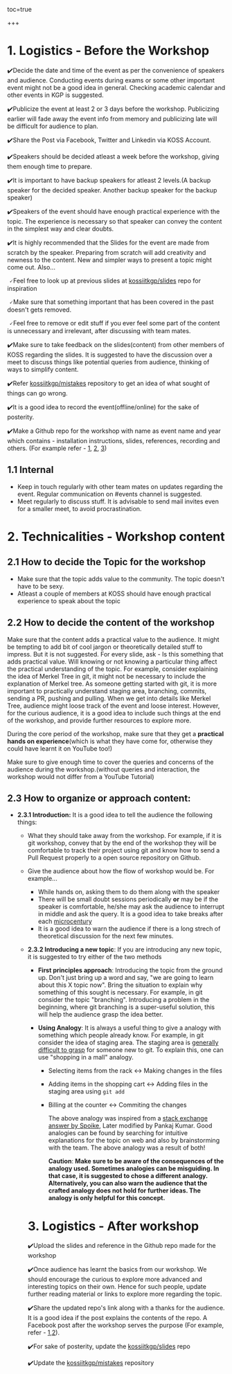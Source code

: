 toc=true

+++

# 1. Logistics - Before the Workshop

✔️Decide the date and time of the event as per the convenience of speakers and audience. Conducting events during exams or some other important event might not be a good idea in general. Checking academic calendar and other events in KGP is suggested.

✔️Publicize the event at least 2 or 3 days before the workshop. Publicizing earlier will fade away the event info from memory and publicizing late will be difficult for audience to plan.

✔️Share the Post via Facebook, Twitter and Linkedin via KOSS Account.

✔️Speakers should be decided atleast a week before the workshop, giving them enough time to prepare.

✔️It is important to have backup speakers for atleast 2 levels.(A backup speaker for the decided speaker. Another backup speaker for the backup speaker)

✔️Speakers of the event should have enough practical experience with the topic. The experience is necessary so that speaker can convey the content in the simplest way and clear doubts.

✔️It is highly recommended that the Slides for the event are made from scratch by the speaker.  Preparing from scratch will add creativity and newness to the content. New and simpler ways to present a topic might come out.  Also...

​      🗸Feel free to look up at previous slides at [kossiitkgp/slides](https://github.com/kossiitkgp/slides) repo for inspiration

​     🗸Make sure that something important that has been covered in the past doesn't gets removed.

​      🗸Feel free to remove or edit stuff if you ever feel some part of the content is unnecessary and irrelevant, after discussing with team mates. 

✔️Make sure to take feedback on the slides(content) from other members of KOSS regarding the slides. It is suggested to have the discussion over a meet to discuss things like potential queries from audience, thinking of ways to simplify content.

✔️Refer [kossiitkgp/mistakes](https://github.com/kossiitkgp/mistakes) repository to get an idea of what sought of things can go wrong.

✔️It is a good idea to record the event(offline/online) for the sake of posterity.

✔️Make a Github repo for the workshop with name as event name and year which contains - installation instructions, slides, references, recording and others. (For example refer - [1](https://github.com/kossiitkgp/git-and-github-workshop-2020), [2](https://github.com/kossiitkgp/REST-APIs-in-Flask-Workshop-2021), [3](https://github.com/kossiitkgp/Linux-Shell-Vim-Workshop-2021))

## 1.1 Internal

- Keep in touch regularly with other team mates on updates regarding the event. Regular communication on #events channel is suggested.
- Meet regularly to discuss stuff. It is advisable to send mail invites even for a smaller meet, to avoid procrastination.



# 2. Technicalities - Workshop content

## 2.1 How to decide the Topic for the workshop

- Make sure that the topic adds value to the community. The topic doesn't have to be sexy.
- Atleast a couple of members at KOSS should have enough practical experience to speak about the topic

## 2.2 How to decide the content of the workshop

Make sure that the content adds a practical value to the audience. It might be tempting to add bit of cool jargon or theoretically detailed stuff to impress. But it is not suggested. For every slide, ask - Is this something that adds practical value. Will knowing or not knowing a particular thing affect the practical understanding of the topic. For example, consider explaining the idea of Merkel Tree in git, it might not be necessary to include the explanation of Merkel tree. As someone getting started with git, it is more important to practically understand staging area, branching, commits, sending a PR, pushing and pulling. When we get into details like Merkel Tree, audience might loose track of the event and loose interest. However, for the curious audience, it is a good idea to include such things at the end of the workshop, and provide further resources to explore more. 

During the core period of the workshop, make sure that they get a **practical hands on experience**(which is what they have come for, otherwise they could have learnt it on YouTube too!)

Make sure to give enough time to cover the queries and concerns of the audience during the workshop.(without queries and interaction, the workshop would not differ from a YouTube Tutorial)

## 2.3 How to organize or approach content:

- **2.3.1 Introduction:** It is a good idea to tell the audience the following things: 

  - What they should take away from the workshop. For example, if it is git workshop, convey that by the end of the workshop they will be comfortable to track their project using git and know how to send a Pull Request properly to a open source repository on Github.

  - Give the audience about how the flow of workshop would be. For example...

    - While hands on, asking them to do them along with the speaker
    - There will be small doubt sessions periodically **or** may be if the speaker is comfortable, he/she may ask the audience to interrupt in middle and ask the query. It is a good idea to take breaks after each [microcentury](https://susam.in/blog/microcentury/)
    - It is a good idea to warn the audience if there is a long strech of theoretical discussion for the next few minutes.

  - **2.3.2 Introducing a new topic**: If you are introducing any new topic, it is suggested to try either of the two methods

    - **First principles approach**: Introducing the topic from the ground up. Don't just bring up a word and say, "we are going to learn about this X topic now". Bring the situation to explain why something of this sought is necessary. For example, in git consider the topic "branching". Introducing a problem in the beginning, where git branching is a super-useful solution, this will help the audience grasp the idea better.

    - **Using Analogy**: It is always a useful thing to give a analogy with something which people already know. For  example, in git consider the idea of staging area. The staging area is [generally difficult to grasp](https://github.com/kossiitkgp/mistakes/blob/master/git-workshop.md#git-workshop-2018) for someone new to git. To explain this, one can use "shopping in a mall"  analogy. 

      - Selecting items from the rack <-> Making changes in the files

      - Adding items in the shopping cart <-> Adding files in the staging area using `git add `

      - Billing at the counter <-> Commiting the changes

        The above analogy was inspired from a [stack exchange answer by Spoike](https://softwareengineering.stackexchange.com/questions/119782/what-does-stage-mean-in-git), Later modified by Pankaj Kumar. Good analogies can be found by searching for intuitive explanations for the topic on web and also by brainstorming with the team. The above analogy was a result of both!

        **Caution**: **Make sure to be aware of the consequences of the analogy used. Sometimes analogies can be misguiding. In that case, it is suggested to chose a different analogy. Alternatively, you can also warn the audience that the crafted analogy does not hold for further ideas. The analogy is only helpful for this concept.**

    # 3.  Logistics - After workshop

    ✔️Upload the slides and reference in the Github repo made for the workshop

    ✔️Once audience has learnt the basics from our workshop. We should encourage the curious to explore more advanced and interesting topics on their own. Hence for such people, update further reading material or links to explore more regarding the topic.

    ✔️Share the updated repo's link along with a thanks for the audience. It is a good idea if the post explains the contents of the repo. A Facebook post after the workshop serves the purpose (For example, refer - [1](https://i.imgur.com/IoZsw6r.png),[2](https://i.imgur.com/fHflDQ2.png)).

    ✔️For sake of posterity, update the [kossiitkgp/slides](kossiitkgp/slides) repo

    ✔️Update the [kossiitkgp/mistakes](https://github.com/kossiitkgp/mistakes) repository 

